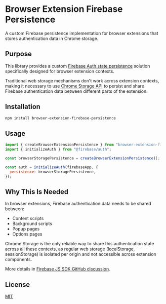 # Browser Extension Firebase Persistence

A custom Firebase persistence implementation for browser extensions that stores authentication data in Chrome storage.

## Purpose

This library provides a custom [Firebase Auth state persistence](https://firebase.google.com/docs/auth/web/auth-state-persistence) solution specifically designed for browser extension contexts.

Traditional web storage mechanisms don't work across extension contexts, making it necessary to use [Chrome Storage API](https://developer.chrome.com/docs/extensions/reference/api/storage) to persist and share Firebase authentication data between different parts of the extension.

## Installation

```bash
npm install browser-extension-firebase-persistence
```

## Usage

```javascript
import { createBrowserExtensionPersistence } from "browser-extension-firebase-persistence";
import { initializeAuth } from "@firebase/auth";

const browserStoragePersistence = createBrowserExtensionPersistence();

const auth = initializeAuth(firebaseApp, {
  persistence: browserStoragePersistence,
});
```

## Why This Is Needed

In browser extensions, Firebase authentication data needs to be shared between:

- Content scripts
- Background scripts
- Popup pages
- Options pages

Chrome Storage is the only reliable way to share this authentication state across all these contexts, as regular web storage (localStorage, sessionStorage) is isolated per origin and not accessible across extension components.

More details in [Firebase JS SDK GitHub discussion](https://github.com/firebase/firebase-js-sdk/issues/1874).

## License

[MIT](./LICENSE)
